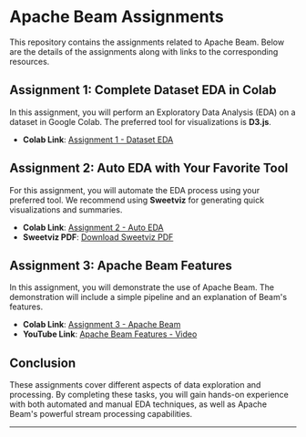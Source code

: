 # Apache Beam Assignments

This repository contains the assignments related to Apache Beam. Below are the details of the assignments along with links to the corresponding resources.

## Assignment 1: Complete Dataset EDA in Colab

In this assignment, you will perform an Exploratory Data Analysis (EDA) on a dataset in Google Colab. The preferred tool for visualizations is **D3.js**.

- **Colab Link**: [Assignment 1 - Dataset EDA](https://colab.research.google.com/drive/1vsTeWDhGfUe4AQz49P9XK9c2pIfL6HnA?usp=sharing)

## Assignment 2: Auto EDA with Your Favorite Tool

For this assignment, you will automate the EDA process using your preferred tool. We recommend using **Sweetviz** for generating quick visualizations and summaries.

- **Colab Link**: [Assignment 2 - Auto EDA](https://colab.research.google.com/drive/1gGk4VBjk9xe78zPqdjl8RzfbvdCAqbps?usp=sharing)
- **Sweetviz PDF**: [Download Sweetviz PDF](https://github.com/satvik-atmakuri/Apache-Beam/blob/main/sweetviz_pdf.pdf)

## Assignment 3: Apache Beam Features

In this assignment, you will demonstrate the use of Apache Beam. The demonstration will include a simple pipeline and an explanation of Beam's features. 

- **Colab Link**: [Assignment 3 - Apache Beam](https://colab.research.google.com/drive/1Zl8XxvW-u0xm0fZlleJNaqDC6LNxvGsZ?usp=sharing)
- **YouTube Link**: [Apache Beam Features - Video](https://youtu.be/T49VJjzigfk)

## Conclusion

These assignments cover different aspects of data exploration and processing. By completing these tasks, you will gain hands-on experience with both automated and manual EDA techniques, as well as Apache Beam's powerful stream processing capabilities.

---


